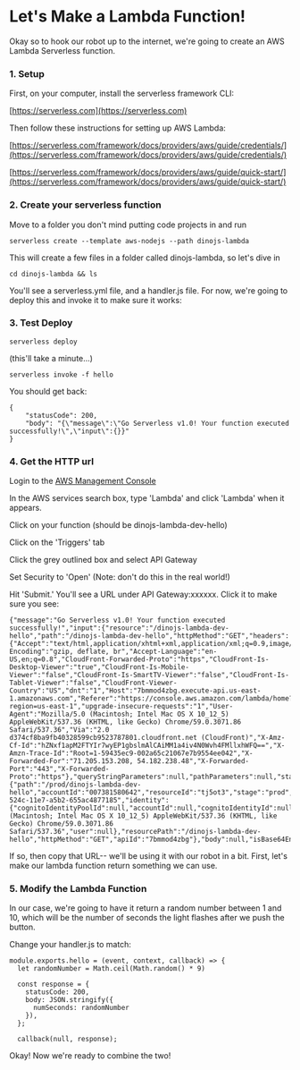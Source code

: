# Let's Make a Lambda Function!

Okay so to hook our robot up to the internet, we're going to create an AWS Lambda Serverless function.

### 1. Setup

First, on your computer, install the serverless framework CLI:

[https://serverless.com](https://serverless.com)

Then follow these instructions for setting up AWS Lambda:

[https://serverless.com/framework/docs/providers/aws/guide/credentials/](https://serverless.com/framework/docs/providers/aws/guide/credentials/)

[https://serverless.com/framework/docs/providers/aws/guide/quick-start/](https://serverless.com/framework/docs/providers/aws/guide/quick-start/)

### 2. Create your serverless function

Move to a folder you don't mind putting code projects in and run

```
serverless create --template aws-nodejs --path dinojs-lambda
```

This will create a few files in a folder called dinojs-lambda, so let's dive in

```
cd dinojs-lambda && ls
```

You'll see a serverless.yml file, and a handler.js file. For now, we're going to deploy this and invoke it to make sure it works:

### 3. Test Deploy

```
serverless deploy
```

\(this'll take a minute...\)

```
serverless invoke -f hello
```

You should get back:

```
{
    "statusCode": 200,
    "body": "{\"message\":\"Go Serverless v1.0! Your function executed successfully!\",\"input\":{}}"
}
```

### 4. Get the HTTP url

Login to the [AWS Management Console](https://aws.amazon.com/console/)

In the AWS services search box, type 'Lambda' and click 'Lambda' when it appears.

Click on your function \(should be dinojs-lambda-dev-hello\)

Click on the 'Triggers' tab

Click the grey outlined box and select API Gateway

Set Security to 'Open' \(Note: don't do this in the real world!\)

Hit 'Submit.' You'll see a URL under API Gateway:xxxxxx. Click it to make sure you see:

```
{"message":"Go Serverless v1.0! Your function executed successfully!","input":{"resource":"/dinojs-lambda-dev-hello","path":"/dinojs-lambda-dev-hello","httpMethod":"GET","headers":{"Accept":"text/html,application/xhtml+xml,application/xml;q=0.9,image/webp,image/apng,*/*;q=0.8","Accept-Encoding":"gzip, deflate, br","Accept-Language":"en-US,en;q=0.8","CloudFront-Forwarded-Proto":"https","CloudFront-Is-Desktop-Viewer":"true","CloudFront-Is-Mobile-Viewer":"false","CloudFront-Is-SmartTV-Viewer":"false","CloudFront-Is-Tablet-Viewer":"false","CloudFront-Viewer-Country":"US","dnt":"1","Host":"7bmmod4zbg.execute-api.us-east-1.amazonaws.com","Referer":"https://console.aws.amazon.com/lambda/home?region=us-east-1","upgrade-insecure-requests":"1","User-Agent":"Mozilla/5.0 (Macintosh; Intel Mac OS X 10_12_5) AppleWebKit/537.36 (KHTML, like Gecko) Chrome/59.0.3071.86 Safari/537.36","Via":"2.0 d374cf8ba9fb40328599cb9523787801.cloudfront.net (CloudFront)","X-Amz-Cf-Id":"hZNxf1apM2FTYIr7wyEP1gbslmAlCAiMM1a4iv4N0Wvh4FMllxhWFQ==","X-Amzn-Trace-Id":"Root=1-59435ec9-002a65c21067e7b9554ee042","X-Forwarded-For":"71.205.153.208, 54.182.238.48","X-Forwarded-Port":"443","X-Forwarded-Proto":"https"},"queryStringParameters":null,"pathParameters":null,"stageVariables":null,"requestContext":{"path":"/prod/dinojs-lambda-dev-hello","accountId":"007381580642","resourceId":"tj5ot3","stage":"prod","requestId":"768e51e4-524c-11e7-a5b2-655ac4877185","identity":{"cognitoIdentityPoolId":null,"accountId":null,"cognitoIdentityId":null,"caller":null,"apiKey":"","sourceIp":"71.205.153.208","accessKey":null,"cognitoAuthenticationType":null,"cognitoAuthenticationProvider":null,"userArn":null,"userAgent":"Mozilla/5.0 (Macintosh; Intel Mac OS X 10_12_5) AppleWebKit/537.36 (KHTML, like Gecko) Chrome/59.0.3071.86 Safari/537.36","user":null},"resourcePath":"/dinojs-lambda-dev-hello","httpMethod":"GET","apiId":"7bmmod4zbg"},"body":null,"isBase64Encoded":false}}
```

If so, then copy that URL-- we'll be using it with our robot in a bit. First, let's make our lambda function return something we can use.

### 5. Modify the Lambda Function

In our case, we're going to have it return a random number between 1 and 10, which will be the number of seconds the light flashes after we push the button.

Change your handler.js to match:

```
module.exports.hello = (event, context, callback) => {
  let randomNumber = Math.ceil(Math.random() * 9)

  const response = {
    statusCode: 200,
    body: JSON.stringify({
      numSeconds: randomNumber
    }),
  };

  callback(null, response);
```

Okay! Now we're ready to combine the two!

